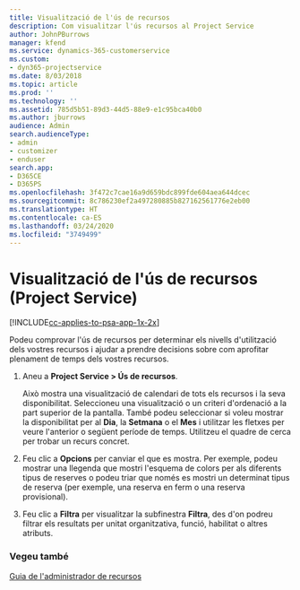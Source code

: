 ```yaml
---
title: Visualització de l'ús de recursos
description: Com visualitzar l'ús recursos al Project Service
author: JohnPBurrows
manager: kfend
ms.service: dynamics-365-customerservice
ms.custom:
- dyn365-projectservice
ms.date: 8/03/2018
ms.topic: article
ms.prod: ''
ms.technology: ''
ms.assetid: 785d5b51-89d3-44d5-88e9-e1c95bca40b0
ms.author: jburrows
audience: Admin
search.audienceType:
- admin
- customizer
- enduser
search.app:
- D365CE
- D365PS
ms.openlocfilehash: 3f472c7cae16a9d659bdc899fde604aea644dcec
ms.sourcegitcommit: 8c786230ef2a497280885b827162561776e2eb00
ms.translationtype: HT
ms.contentlocale: ca-ES
ms.lasthandoff: 03/24/2020
ms.locfileid: "3749499"
---
```

# <a name="view-resource-utilization-project-service"></a>Visualització de l'ús de recursos (Project Service)

[!INCLUDE[cc-applies-to-psa-app-1x-2x](../includes/cc-applies-to-psa-app-1x-2x.md)]

Podeu comprovar l'ús de recursos per determinar els nivells d'utilització dels vostres recursos i ajudar a prendre decisions sobre com aprofitar plenament de temps dels vostres recursos.  
  
1. Aneu a **Project Service > Ús de recursos**. 

     Això mostra una visualització de calendari de tots els recursos i la seva disponibilitat. Seleccioneu una visualització o un criteri d'ordenació a la part superior de la pantalla. També podeu seleccionar si voleu mostrar la disponibilitat per al **Dia**, la **Setmana** o el **Mes** i utilitzar les fletxes per veure l'anterior o següent període de temps. Utilitzeu el quadre de cerca per trobar un recurs concret.      
  
2. Feu clic a **Opcions** per canviar el que es mostra. Per exemple, podeu mostrar una llegenda que mostri l'esquema de colors per als diferents tipus de reserves o podeu triar que només es mostri un determinat tipus de reserva (per exemple, una reserva en ferm o una reserva provisional).  

3. Feu clic a **Filtra** per visualitzar la subfinestra **Filtra**, des d'on podreu filtrar els resultats per unitat organitzativa, funció, habilitat o altres atributs.  
  
### <a name="see-also"></a>Vegeu també  
 [Guia de l'administrador de recursos](../project-service/resource-manager-guide.md)
